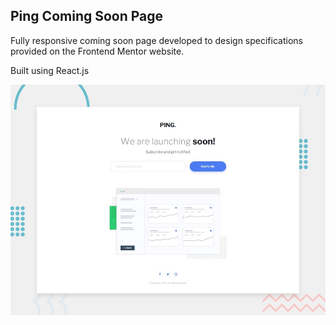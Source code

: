 ## Ping Coming Soon Page

Fully responsive coming soon page developed to design specifications provided on the Frontend Mentor website.

Built using React.js

![](src/images/desktop-preview.jpg)
